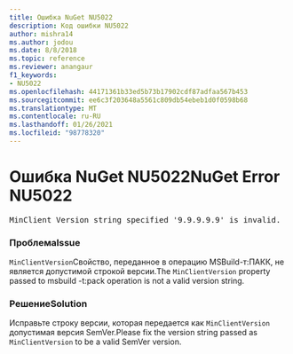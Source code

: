 ```yaml
---
title: Ошибка NuGet NU5022
description: Код ошибки NU5022
author: mishra14
ms.author: jodou
ms.date: 8/8/2018
ms.topic: reference
ms.reviewer: anangaur
f1_keywords:
- NU5022
ms.openlocfilehash: 44171361b33ed5b73b17902cdf87adfaa567b453
ms.sourcegitcommit: ee6c3f203648a5561c809db54ebeb1d0f0598b68
ms.translationtype: MT
ms.contentlocale: ru-RU
ms.lasthandoff: 01/26/2021
ms.locfileid: "98778320"
---
```

# <a name="nuget-error-nu5022"></a><span data-ttu-id="66609-103">Ошибка NuGet NU5022</span><span class="sxs-lookup"><span data-stu-id="66609-103">NuGet Error NU5022</span></span>
<pre>MinClient Version string specified '9.9.9.9.9' is invalid.</pre>

### <a name="issue"></a><span data-ttu-id="66609-104">Проблема</span><span class="sxs-lookup"><span data-stu-id="66609-104">Issue</span></span>

<span data-ttu-id="66609-105">`MinClientVersion`Свойство, переданное в операцию MSBuild-т:ПАКК, не является допустимой строкой версии.</span><span class="sxs-lookup"><span data-stu-id="66609-105">The `MinClientVersion` property passed to msbuild -t:pack operation is not a valid version string.</span></span>


### <a name="solution"></a><span data-ttu-id="66609-106">Решение</span><span class="sxs-lookup"><span data-stu-id="66609-106">Solution</span></span>

<span data-ttu-id="66609-107">Исправьте строку версии, которая передается как `MinClientVersion` допустимая версия SemVer.</span><span class="sxs-lookup"><span data-stu-id="66609-107">Please fix the version string passed as `MinClientVersion` to be a valid SemVer version.</span></span>

